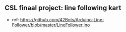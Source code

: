 ## CSL finaal project: line following kart
+ ref: https://github.com/42Bots/Arduino-Line-Follower/blob/master/LineFollower.ino 
